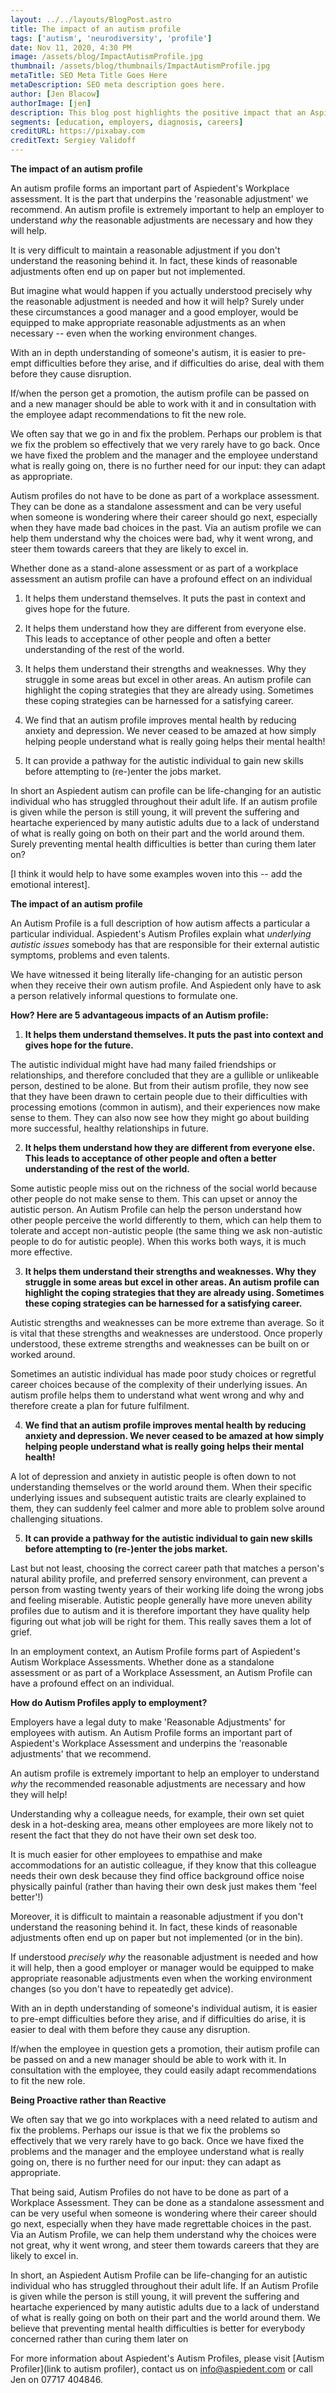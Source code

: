 ```yaml
---
layout: ../../layouts/BlogPost.astro
title: The impact of an autism profile
tags: ['autism', 'neurodiversity', 'profile']
date: Nov 11, 2020, 4:30 PM
image: /assets/blog/ImpactAutismProfile.jpg
thumbnail: /assets/blog/thumbnails/ImpactAutismProfile.jpg
metaTitle: SEO Meta Title Goes Here
metaDescription: SEO meta description goes here.
author: [Jen Blacow]
authorImage: [jen]
description: This blog post highlights the positive impact that an Aspiedent Autism Profile can have on individuals and workplaces alike, by getting underneath the autism symptoms.
segments: [education, employers, diagnosis, careers]
creditURL: https://pixabay.com
creditText: Sergiey Validoff
---
```

**The impact of an autism profile**

An autism profile forms an important part of Aspiedent's Workplace
assessment. It is the part that underpins the 'reasonable adjustment' we
recommend. An autism profile is extremely important to help an employer
to understand *why* the reasonable adjustments are necessary and how
they will help.

It is very difficult to maintain a reasonable adjustment if you don't
understand the reasoning behind it. In fact, these kinds of reasonable
adjustments often end up on paper but not implemented.

But imagine what would happen if you actually understood precisely why
the reasonable adjustment is needed and how it will help? Surely under
these circumstances a good manager and a good employer, would be
equipped to make appropriate reasonable adjustments as an when necessary
-- even when the working environment changes.

With an in depth understanding of someone's autism, it is easier to
pre-empt difficulties before they arise, and if difficulties do arise,
deal with them before they cause disruption.

If/when the person get a promotion, the autism profile can be passed on
and a new manager should be able to work with it and in consultation
with the employee adapt recommendations to fit the new role.

We often say that we go in and fix the problem. Perhaps our problem is
that we fix the problem so effectively that we very rarely have to go
back. Once we have fixed the problem and the manager and the employee
understand what is really going on, there is no further need for our
input: they can adapt as appropriate.

Autism profiles do not have to be done as part of a workplace
assessment. They can be done as a standalone assessment and can be very
useful when someone is wondering where their career should go next,
especially when they have made bad choices in the past. Via an autism
profile we can help them understand why the choices were bad, why it
went wrong, and steer them towards careers that they are likely to excel
in.

Whether done as a stand-alone assessment or as part of a workplace
assessment an autism profile can have a profound effect on an individual

1)  It helps them understand themselves. It puts the past in context and
    gives hope for the future.

2)  It helps them understand how they are different from everyone else.
    This leads to acceptance of other people and often a better
    understanding of the rest of the world.

3)  It helps them understand their strengths and weaknesses. Why they
    struggle in some areas but excel in other areas. An autism profile
    can highlight the coping strategies that they are already using.
    Sometimes these coping strategies can be harnessed for a satisfying
    career.

4)  We find that an autism profile improves mental health by reducing
    anxiety and depression. We never ceased to be amazed at how simply
    helping people understand what is really going helps their mental
    health!

5)  It can provide a pathway for the autistic individual to gain new
    skills before attempting to (re-)enter the jobs market.

In short an Aspiedent autism can profile can be life-changing for an
autistic individual who has struggled throughout their adult life. If an
autism profile is given while the person is still young, it will prevent
the suffering and heartache experienced by many autistic adults due to a
lack of understand of what is really going on both on their part and the
world around them. Surely preventing mental health difficulties is
better than curing them later on?

\[I think it would help to have some examples woven into this -- add the
emotional interest\].

**The impact of an autism profile**

An Autism Profile is a full description of how autism affects a
particular a particular individual. Aspiedent's Autism Profiles explain
what *underlying autistic issues* somebody has that are responsible for
their external autistic symptoms, problems and even talents.

We have witnessed it being literally life-changing for an autistic
person when they receive their own autism profile. And Aspiedent only
have to ask a person relatively informal questions to formulate one.

**How? Here are 5 advantageous impacts of an Autism profile:**

1)  **It helps them understand themselves. It puts the past into context
    and gives hope for the future.**

The autistic individual might have had many failed friendships or
relationships, and therefore concluded that they are a gullible or
unlikeable person, destined to be alone. But from their autism profile,
they now see that they have been drawn to certain people due to their
difficulties with processing emotions (common in autism), and their
experiences now make sense to them. They can also now see how they might
go about building more successful, healthy relationships in future.

2)  **It helps them understand how they are different from everyone
    else. This leads to acceptance of other people and often a better
    understanding of the rest of the world.**

Some autistic people miss out on the richness of the social world
because other people do not make sense to them. This can upset or annoy
the autistic person. An Autism Profile can help the person understand
how other people perceive the world differently to them, which can help
them to tolerate and accept non-autistic people (the same thing we ask
non-autistic people to do for autistic people). When this works both
ways, it is much more effective.

3)  **It helps them understand their strengths and weaknesses. Why they
    struggle in some areas but excel in other areas. An autism profile
    can highlight the coping strategies that they are already using.
    Sometimes these coping strategies can be harnessed for a satisfying
    career.**

Autistic strengths and weaknesses can be more extreme than average. So
it is vital that these strengths and weaknesses are understood. Once
properly understood, these extreme strengths and weaknesses can be built
on or worked around.

Sometimes an autistic individual has made poor study choices or
regretful career choices because of the complexity of their underlying
issues. An autism profile helps them to understand what went wrong and
why and therefore create a plan for future fulfilment.

4)  **We find that an autism profile improves mental health by reducing
    anxiety and depression. We never ceased to be amazed at how simply
    helping people understand what is really going helps their mental
    health!**

A lot of depression and anxiety in autistic people is often down to not
understanding themselves or the world around them. When their specific
underlying issues and subsequent autistic traits are clearly explained
to them, they can suddenly feel calmer and more able to problem solve
around challenging situations.

5)  **It can provide a pathway for the autistic individual to gain new
    skills before attempting to (re-)enter the jobs market.**

Last but not least, choosing the correct career path that matches a
person's natural ability profile, and preferred sensory environment, can
prevent a person from wasting twenty years of their working life doing
the wrong jobs and feeling miserable. Autistic people generally have
more uneven ability profiles due to autism and it is therefore important
they have quality help figuring out what job will be right for them.
This really saves them a lot of grief.

In an employment context, an Autism Profile forms part of Aspiedent's
Autism Workplace Assessments. Whether done as a standalone assessment or
as part of a Workplace Assessment, an Autism Profile can have a profound
effect on an individual.

**How do Autism Profiles apply to employment?**

Employers have a legal duty to make 'Reasonable Adjustments' for
employees with autism. An Autism Profile forms an important part of
Aspiedent's Workplace Assessment and underpins the 'reasonable
adjustments' that we recommend.

An autism profile is extremely important to help an employer to
understand *why* the recommended reasonable adjustments are necessary
and how they will help!

Understanding why a colleague needs, for example, their own set quiet
desk in a hot-desking area, means other employees are more likely not to
resent the fact that they do not have their own set desk too.

It is much easier for other employees to empathise and make
accommodations for an autistic colleague, if they know that this
colleague needs their own desk because they find office background
office noise physically painful (rather than having their own desk just
makes them 'feel better'!)

Moreover, it is difficult to maintain a reasonable adjustment if you
don't understand the reasoning behind it. In fact, these kinds of
reasonable adjustments often end up on paper but not implemented (or in
the bin).

If understood *precisely why* the reasonable adjustment is needed and
how it will help, then a good employer or manager would be equipped to
make appropriate reasonable adjustments even when the working
environment changes (so you don't have to repeatedly get advice).

With an in depth understanding of someone's individual autism, it is
easier to pre-empt difficulties before they arise, and if difficulties
do arise, it is easier to deal with them before they cause any
disruption.

If/when the employee in question gets a promotion, their autism profile
can be passed on and a new manager should be able to work with it. In
consultation with the employee, they could easily adapt recommendations
to fit the new role.

**Being Proactive rather than Reactive**

We often say that we go into workplaces with a need related to autism
and fix the problems. Perhaps our issue is that we fix the problems so
effectively that we very rarely have to go back. Once we have fixed the
problems and the manager and the employee understand what is really
going on, there is no further need for our input: they can adapt as
appropriate.

That being said, Autism Profiles do not have to be done as part of a
Workplace Assessment. They can be done as a standalone assessment and
can be very useful when someone is wondering where their career should
go next, especially when they have made regrettable choices in the past.
Via an Autism Profile, we can help them understand why the choices were
not great, why it went wrong, and steer them towards careers that they
are likely to excel in.

In short, an Aspiedent Autism Profile can be life-changing for an
autistic individual who has struggled throughout their adult life. If an
Autism Profile is given while the person is still young, it will prevent
the suffering and heartache experienced by many autistic adults due to a
lack of understand of what is really going on both on their part and the
world around them. We believe that preventing mental health difficulties
is better for everybody concerned rather than curing them later on

For more information about Aspiedent's Autism
Profiles, please visit [Autism Profiler](link to autism profiler), contact us on
<info@aspiedent.com> or call Jen on 07717 404846.
